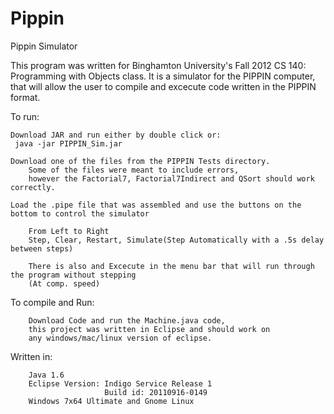 Pippin
======

Pippin Simulator 

This program was written for Binghamton University's Fall 2012 CS 140: Programming with Objects class.
It is a simulator for the PIPPIN computer, that will allow the user to compile and excecute code written
in the PIPPIN format. 

To run:

    Download JAR and run either by double click or:
     java -jar PIPPIN_Sim.jar

    Download one of the files from the PIPPIN Tests directory.
        Some of the files were meant to include errors, 
        however the Factorial7, Factorial7Indirect and QSort should work correctly. 

    Load the .pipe file that was assembled and use the buttons on the bottom to control the simulator

        From Left to Right
        Step, Clear, Restart, Simulate(Step Automatically with a .5s delay between steps)

        There is also and Excecute in the menu bar that will run through the program without stepping
        (At comp. speed)


To compile and Run:
       
        Download Code and run the Machine.java code, 
        this project was written in Eclipse and should work on 
        any windows/mac/linux version of eclipse. 

Written in:

        Java 1.6
        Eclipse Version: Indigo Service Release 1
                         Build id: 20110916-0149
        Windows 7x64 Ultimate and Gnome Linux
